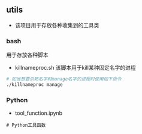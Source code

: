 ## utils
- 该项目用于存放各种收集到的工具类

### bash
用于存放各种脚本

- killnameproc.sh
该脚本用于kill某种固定名字的进程  
```bash
# 如当想要杀死名字时manage名字的进程时使用如下命令
./killnameproc manage
```


### Python
- tool_function.ipynb  
```
# Python工具函数
```

